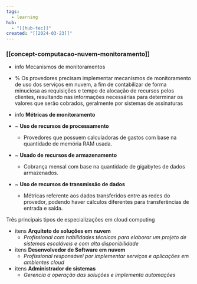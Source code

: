 ```yaml
---
tags:
  - learning
hub:
  - "[[hub-tec]]"
created: "[[2024-03-23]]"
---
```

### [[concept-computacao-nuvem-monitoramento]]

- info Mecanismos de monitoramentos
- % Os provedores precisam implementar mecanismos de monitoramento de uso dos serviços em nuvem, a fim de contabilizar de forma minuciosa as requisições e tempo de alocação de recursos pelos clientes, resultando nas informações necessárias para determinar os valores que serão cobrados, geralmente por sistemas de assinaturas

- info **Métricas de monitoramento**
- ~ **Uso de recursos de processamento**
	- Provedores que possuem calculadoras de gastos com base na quantidade de memória RAM usada.
- ~ **Usado de recursos de armazenamento**
	- Cobrança mensal com base na quantidade de gigabytes de dados armazenados.
- ~ **Uso de recursos de transmissão de dados**
	- Métricas referente aos dados transferidos entre as redes do provedor, podendo haver cálculos diferentes para transferências de entrada e saída.

Três principais tipos de especializações em cloud computing 
- itens **Arquiteto de soluções em nuvem**
	- *Profissional com habilidades técnicas para elaborar um projeto de sistemas escaláveis e com alta disponibilidade*
- itens **Desenvolvedor de Software em nuvem**
	- *Profissional responsável por implementar serviços e aplicações em ambientes cloud*
- itens **Administrador de sistemas**
	- *Gerencia a operação das soluções e implementa automações*
